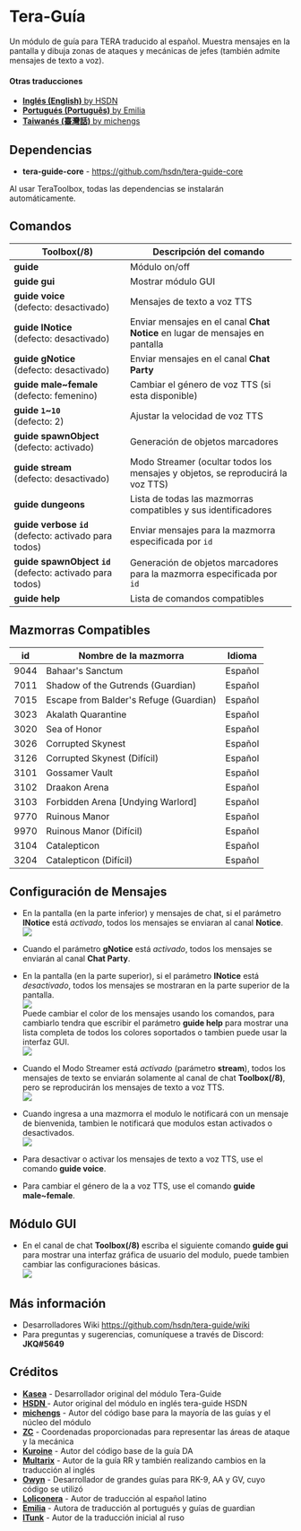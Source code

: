 # Tera-Guía
Un módulo de guía para TERA traducido al español. Muestra mensajes en la pantalla y dibuja zonas de ataques y mecánicas de jefes (también admite mensajes de texto a voz).   

#### Otras traducciones

* [**Inglés (English)** by HSDN](https://github.com/hsdn/tera-guide)
* [**Portugués (Português)** by Emilia](https://github.com/emilia-s2/Guia-DG-Portugues)
* [**Taiwanés (臺灣話)** by michengs](https://github.com/michengs/Dungeon-guide)

## Dependencias
* **tera-guide-core** - https://github.com/hsdn/tera-guide-core

Al usar TeraToolbox, todas las dependencias se instalarán automáticamente.   

## Comandos
Toolbox(/8) | Descripción del comando
--- | ---
**guide** | Módulo on/off
**guide&nbsp;gui** | Mostrar módulo GUI
**guide&nbsp;voice**<br>(defecto: desactivado) | Mensajes de texto a voz TTS
**guide&nbsp;lNotice**<br>(defecto: desactivado) | Enviar mensajes en el canal **Chat Notice** en lugar de mensajes en pantalla
**guide&nbsp;gNotice**<br>(defecto: desactivado) | Enviar mensajes en el canal **Chat Party**
**guide male~female**<br>(defecto: femenino) | Cambiar el género de voz TTS (si esta disponible)
**guide&nbsp;`1`~`10`**<br>(defecto: 2) | Ajustar la velocidad  de voz TTS
**guide&nbsp;spawnObject**<br>(defecto: activado) | Generación de objetos marcadores
**guide&nbsp;stream**<br>(defecto: desactivado) | Modo Streamer (ocultar todos los mensajes y objetos, se reproducirá la voz TTS)
**guide&nbsp;dungeons** | Lista de todas las mazmorras compatibles y sus identificadores
**guide&nbsp;verbose&nbsp;`id`**<br>(defecto: activado para todos) | Enviar mensajes para la mazmorra especificada por `id`
**guide&nbsp;spawnObject&nbsp;`id`**<br>(defecto: activado para todos) | Generación de objetos marcadores para la mazmorra especificada por `id`
**guide&nbsp;help** | Lista de comandos compatibles

## Mazmorras Compatibles
id | Nombre de la mazmorra | Idioma
--- | --- | ---
9044 | Bahaar's Sanctum | Español
7011 | Shadow of the Gutrends (Guardian) | Español
7015 | Escape from Balder's Refuge (Guardian) | Español
3023 | Akalath Quarantine | Español
3020 | Sea of Honor | Español
3026 | Corrupted Skynest | Español
3126 | Corrupted Skynest (Difícil) | Español
3101 | Gossamer Vault | Español
3102 | Draakon Arena | Español
3103 | Forbidden Arena [Undying Warlord] | Español
9770 | Ruinous Manor | Español
9970 | Ruinous Manor (Difícil) | Español
3104 | Catalepticon | Español
3204 | Catalepticon (Difícil) | Español

## Configuración de Mensajes

* En la pantalla (en la parte inferior) y mensajes de chat, si el parámetro **lNotice** está *activado*, todos los mensajes se enviaran al canal **Notice**.   
  ![](https://i.imgur.com/PGRm9Hx.png)   

* Cuando el parámetro **gNotice** está *activado*, todos los mensajes se enviarán al canal **Chat Party**.   

* En la pantalla (en la parte superior), si el parámetro **lNotice** está *desactivado*, todos los mensajes se mostraran en la parte superior de la pantalla.   
  ![](https://i.imgur.com/eVmuWjG.png)   
  Puede cambiar el color de los mensajes usando los comandos, para cambiarlo tendra que escribir el parámetro **guide help** para mostrar una lista completa de todos los colores soportados o tambien puede usar la interfaz GUI.   
  ![](https://i.imgur.com/uXc3vdH.png)   

* Cuando el Modo Streamer está *activado* (parámetro **stream**), todos los mensajes de texto se enviarán solamente al canal de chat **Toolbox(/8)**, pero se reproducirán los mensajes de texto a voz TTS.   
  ![](https://i.imgur.com/NLIt4yq.png)   

* Cuando ingresa a una mazmorra el modulo le notificará con un mensaje de bienvenida, tambien le notificará que modulos estan activados o desactivados.   
  ![](https://i.imgur.com/iGBO15l.png)   

* Para desactivar o activar los mensajes de texto a voz TTS, use el comando **guide voice**.   

* Para cambiar el género de la a voz TTS, use el comando **guide male~female**.   

## Módulo GUI

* En el canal de chat **Toolbox(/8)** escriba el siguiente comando **guide gui** para mostrar una interfaz gráfica de usuario del modulo, puede tambien cambiar las configuraciones básicas.   
  ![](https://i.imgur.com/KNRFZI7.png)   

## Más información
* Desarrolladores Wiki https://github.com/hsdn/tera-guide/wiki
* Para preguntas y sugerencias, comuníquese a través de Discord: **JKQ#5649**

## Créditos
- **[Kasea](https://github.com/Kaseaa)** - Desarrollador original del módulo Tera-Guide
- **[HSDN ](https://github.com/HSDN)** - Autor original del módulo en inglés tera-guide HSDN
- **[michengs](https://github.com/michengs)** - Autor del código base para la mayoría de las guías y el núcleo del módulo
- **[ZC](https://github.com/tera-mod)** - Coordenadas proporcionadas para representar las áreas de ataque y la mecánica
- **[Kuroine](https://github.com/Kuroine)** - Autor del código base de la guía DA
- **[Multarix](https://github.com/Multarix)** - Autor de la guía RR y también realizando cambios en la traducción al inglés
- **[Owyn](https://github.com/Owyn)** - Desarrollador de grandes guías para RK-9, AA y GV, cuyo código se utilizó
- **[Loliconera](https://github.com/Loliconera)** - Autor de traducción al español latino
- **[Emilia](https://github.com/emilia-s2)** - Autora de traducción al portugués y guías de guardian
- **[ITunk](https://github.com/GrafNikola)** - Autor de la traducción inicial al ruso